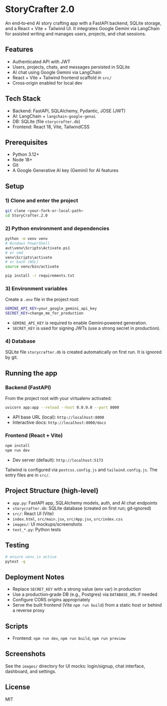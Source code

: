 # StoryCrafter 2.0

An end‑to‑end AI story crafting app with a FastAPI backend, SQLite storage, and a React + Vite + Tailwind UI. It integrates Google Gemini via LangChain for assisted writing and manages users, projects, and chat sessions.

## Features
- Authenticated API with JWT
- Users, projects, chats, and messages persisted in SQLite
- AI chat using Google Gemini via LangChain
- React + Vite + Tailwind frontend scaffold in `src/`
- Cross‑origin enabled for local dev

## Tech Stack
- Backend: FastAPI, SQLAlchemy, Pydantic, JOSE (JWT)
- AI: LangChain + `langchain-google-genai`
- DB: SQLite (file `storycrafter.db`)
- Frontend: React 18, Vite, TailwindCSS

## Prerequisites
- Python 3.12+
- Node 18+
- Git
- A Google Generative AI key (Gemini) for AI features

## Setup

### 1) Clone and enter the project
```bash
git clone <your-fork-or-local-path>
cd StoryCrafter.2.0
```

### 2) Python environment and dependencies
```bash
python -m venv venv
# Windows PowerShell
aut\venv\Scripts\Activate.ps1
# or cmd
venv\Scripts\activate
# or bash (WSL)
source venv/bin/activate

pip install -r requirements.txt
```

### 3) Environment variables
Create a `.env` file in the project root:
```bash
GEMINI_API_KEY=your_google_gemini_api_key
SECRET_KEY=change_me_for_production
```
- `GEMINI_API_KEY` is required to enable Gemini‑powered generation.
- `SECRET_KEY` is used for signing JWTs (use a strong secret in production).

### 4) Database
SQLite file `storycrafter.db` is created automatically on first run. It is ignored by git.

## Running the app

### Backend (FastAPI)
From the project root with your virtualenv activated:
```bash
uvicorn app:app --reload --host 0.0.0.0 --port 8000
```
- API base URL (local): `http://localhost:8000`
- Interactive docs: `http://localhost:8000/docs`

### Frontend (React + Vite)
```bash
npm install
npm run dev
```
- Dev server (default): `http://localhost:5173`

Tailwind is configured via `postcss.config.js` and `tailwind.config.js`. The entry files are in `src/`.

## Project Structure (high‑level)
- `app.py`: FastAPI app, SQLAlchemy models, auth, and AI chat endpoints
- `storycrafter.db`: SQLite database (created on first run; git‑ignored)
- `src/`: React UI (Vite)
- `index.html`, `src/main.jsx`, `src/App.jsx`, `src/index.css`
- `images/`: UI mockups/screenshots
- `test_*.py`: Python tests

## Testing
```bash
# ensure venv is active
pytest -q
```

## Deployment Notes
- Replace `SECRET_KEY` with a strong value (env var) in production
- Use a production‑grade DB (e.g., Postgres) via `DATABASE_URL` if needed
- Configure CORS origins appropriately
- Serve the built frontend (Vite `npm run build`) from a static host or behind a reverse proxy

## Scripts
- Frontend: `npm run dev`, `npm run build`, `npm run preview`

## Screenshots
See the `images/` directory for UI mocks: login/signup, chat interface, dashboard, and settings.

## License
MIT 